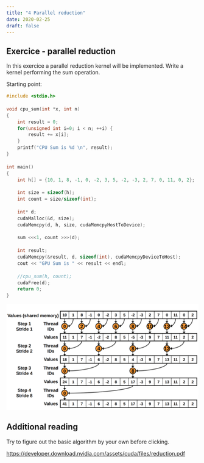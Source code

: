```yaml
---
title: "4 Parallel reduction"
date: 2020-02-25
draft: false
---
```


## Exercice - parallel reduction

In this exercice a parallel reduction kernel will be implemented.
Write a kernel performing the sum operation.

Starting point:

```.cpp
#include <stdio.h>

void cpu_sum(int *x, int n)
{
    int result = 0;
    for(unsigned int i=0; i < n; ++i) {
        result += x[i];
    }
    printf("CPU Sum is %d \n", result);
}

int main()
{
    int h[] = {10, 1, 8, -1, 0, -2, 3, 5, -2, -3, 2, 7, 0, 11, 0, 2};

    int size = sizeof(h);
    int count = size/sizeof(int);

    int* d;
    cudaMalloc(&d, size);
    cudaMemcpy(d, h, size, cudaMemcpyHostToDevice);

    sum <<<1, count >>>(d);

    int result;
    cudaMemcpy(&result, d, sizeof(int), cudaMemcpyDeviceToHost);
    cout << "GPU Sum is " << result << endl;

    //cpu_sum(h, count);
    cudaFree(d);
    return 0;
}

```

![parallel_reduction_interleaved_adressing](GPU_images/parallel_reduction_interleaved_adressing.png)

## Additional reading

Try to figure out the basic algorithm by your own before clicking.

<https://developer.download.nvidia.com/assets/cuda/files/reduction.pdf>
